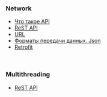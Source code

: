 <h3 class="center center-horizontal">Network</h3>
<ul class="table-of-content">
<li><a href="#api">Что такое API</a></li>
    <li><a href="#rest">ReST API</a></li>
    <li><a href="#url">URL</a></li>
    <li><a href="#formats">Форматы передачи данных. Json</a></li>
    <li><a href="#retrofit">Retrofit</a></li>
</ul>   

<br>

<h3 class="center center-horizontal">Multithreading</h3>
<ul class="table-of-content">
    <li><a href="#rest">ReST API</a></li>
</ul>   
